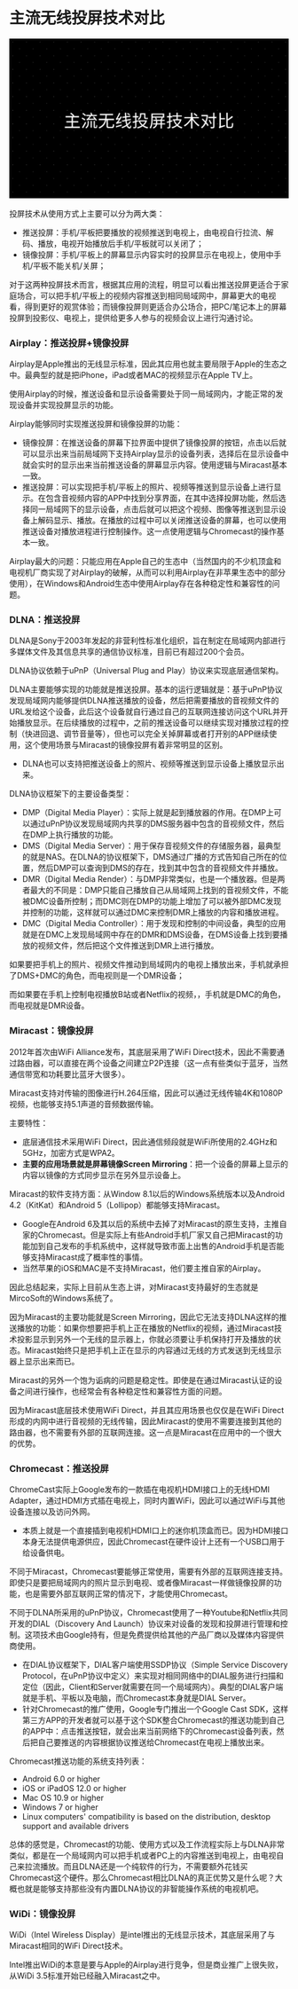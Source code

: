 # 主流无线投屏技术对比

![%E4%B8%BB%E6%B5%81%E6%97%A0%E7%BA%BF%E6%8A%95%E5%B1%8F%E6%8A%80%E6%9C%AF%E5%AF%B9%E6%AF%94.png](%E4%B8%BB%E6%B5%81%E6%97%A0%E7%BA%BF%E6%8A%95%E5%B1%8F%E6%8A%80%E6%9C%AF%E5%AF%B9%E6%AF%94%203a24a0fad0d84747b435b60ca231b1ff/E4B8BBE6B581E697A0E7BABFE68A95E5B18FE68A80E69CAFE5AFB9E6AF94.png)

投屏技术从使用方式上主要可以分为两大类：

- 推送投屏：手机/平板把要播放的视频推送到电视上，由电视自行拉流、解码、播放，电视开始播放后手机/平板就可以关闭了；
- 镜像投屏：手机/平板上的屏幕显示内容实时的投屏显示在电视上，使用中手机/平板不能关机/关屏；

对于这两种投屏技术而言，根据其应用的流程，明显可以看出推送投屏更适合于家庭场合，可以把手机/平板上的视频内容推送到相同局域网中，屏幕更大的电视看，得到更好的观赏体验；而镜像投屏则更适合办公场合，把PC/笔记本上的屏幕投屏到投影仪、电视上，提供给更多人参与的视频会议上进行沟通讨论。

### Airplay：推送投屏+镜像投屏

Airplay是Apple推出的无线显示标准，因此其应用也就主要局限于Apple的生态之中。最典型的就是把iPhone，iPad或者MAC的视频显示在Apple TV上。

使用Airplay的时候，推送设备和显示设备需要处于同一局域网内，才能正常的发现设备并实现投屏显示的功能。

Airplay能够同时实现推送投屏和镜像投屏的功能：

- 镜像投屏：在推送设备的屏幕下拉界面中提供了镜像投屏的按钮，点击以后就可以显示出来当前局域网下支持Airplay显示的设备列表，选择后在显示设备中就会实时的显示出来当前推送设备的屏幕显示内容。使用逻辑与Miracast基本一致。
- 推送投屏：可以实现把手机/平板上的照片、视频等推送到显示设备上进行显示。在包含音视频内容的APP中找到分享界面，在其中选择投屏功能，然后选择同一局域网下的显示设备，点击后就可以把这个视频、图像等推送到显示设备上解码显示、播放。在播放的过程中可以关闭推送设备的屏幕，也可以使用推送设备对播放进程进行控制操作。这一点使用逻辑与Chromecast的操作基本一致。

Airplay最大的问题：只能应用在Apple自己的生态中（当然国内的不少机顶盒和电视机厂商实现了对Airplay的破解，从而可以利用Airplay在非苹果生态中的部分使用），在Windows和Android生态中使用Airplay存在各种稳定性和兼容性的问题。

### DLNA：推送投屏

DLNA是Sony于2003年发起的非营利性标准化组织，旨在制定在局域网内部进行多媒体文件及其信息共享的通信协议标准，目前已有超过200个会员。

DLNA协议依赖于uPnP（Universal Plug and Play）协议来实现底层通信架构。

DLNA主要能够实现的功能就是推送投屏。基本的运行逻辑就是：基于uPnP协议发现局域网内能够提供DLNA推送播放的设备，然后把需要播放的音视频文件的URL发给这个设备，此后这个设备就自行通过自己的互联网连接访问这个URL并开始播放显示。在后续播放的过程中，之前的推送设备可以继续实现对播放过程的控制（快进回退、调节音量等），但也可以完全关掉屏幕或者打开别的APP继续使用，这个使用场景与Miracast的镜像投屏有着非常明显的区别。

- DLNA也可以支持把推送设备上的照片、视频等推送到显示设备上播放显示出来。

DLNA协议框架下的主要设备类型：

- DMP（Digital Media Player）：实际上就是起到播放器的作用。在DMP上可以通过uPnP协议发现局域网内共享的DMS服务器中包含的音视频文件，然后在DMP上执行播放的功能。
- DMS（Digital Media Server）：用于保存音视频文件的存储服务器，最典型的就是NAS。在DLNA的协议框架下，DMS通过广播的方式告知自己所在的位置，然后DMP可以查询到DMS的存在，找到其中包含的音视频文件并播放。
- DMR（Digital Media Render）：与DMP非常类似，也是一个播放器。但是两者最大的不同是：DMP只能自己播放自己从局域网上找到的音视频文件，不能被DMC设备所控制；而DMC则在DMP的功能上增加了可以被外部DMC发现并控制的功能，这样就可以通过DMC来控制DMR上播放的内容和播放进程。
- DMC（Digital Media Controller）：用于发现和控制的中间设备，典型的应用就是在DMC上发现局域网中存在的DMR和DMS设备，在DMS设备上找到要播放的视频文件，然后把这个文件推送到DMR上进行播放。

如果要把手机上的照片、视频文件推动到局域网内的电视上播放出来，手机就承担了DMS+DMC的角色，而电视则是一个DMR设备；

而如果要在手机上控制电视播放B站或者Netflix的视频，，手机就是DMC的角色，而电视就是DMR设备。

### Miracast：镜像投屏

2012年首次由WiFi Alliance发布，其底层采用了WiFi Direct技术，因此不需要通过路由器，可以直接在两个设备之间建立P2P连接（这一点有些类似于蓝牙，当然通信带宽和功耗要比蓝牙大很多）。

Miracast支持对传输的图像进行H.264压缩，因此可以通过无线传输4K和1080P视频，也能够支持5.1声道的音频数据传输。

主要特性：

- 底层通信技术采用WiFi Direct，因此通信频段就是WiFi所使用的2.4GHz和5GHz，加密方式是WPA2。
- **主要的应用场景就是屏幕镜像Screen Mirroring**：把一个设备的屏幕上显示的内容以镜像的方式同步显示在另外显示设备上。

Miracast的软件支持方面：从Window 8.1以后的Windows系统版本以及Android 4.2（KitKat）和Android 5（Lollipop）都能够支持Miracast。

- Google在Android 6及其以后的系统中去掉了对Miracast的原生支持，主推自家的Chromecast。但是实际上有些Android手机厂家又自己把Miracast的功能加到自己发布的手机系统中，这样就导致市面上出售的Android手机是否能够支持Miracast成了概率性的事情。
- 当然苹果的iOS和MAC是不支持Miracast，他们要主推自家的Airplay。

因此总结起来，实际上目前从生态上讲，对Miracast支持最好的生态就是MircoSoft的Windows系统了。

因为Miracast的主要功能就是Screen Mirroring，因此它无法支持DLNA这样的推送播放的功能：如果你想要把手机上正在播放的Netflix的视频，通过Miracast技术投影显示到另外一个无线的显示器上，你就必须要让手机保持打开及播放的状态。Miracast始终只是把手机上正在显示的内容通过无线的方式发送到无线显示器上显示出来而已。

Miracast的另外一个饱为诟病的问题是稳定性。即使是在通过Miracast认证的设备之间进行操作，也经常会有各种稳定性和兼容性方面的问题。

因为Miracast底层技术使用WiFi Direct，并且其应用场景也仅仅是在WiFi Direct形成的内网中进行音视频的无线传输，因此Miracast的使用不需要连接到其他的路由器，也不需要有外部的互联网连接。这一点是Miracast在应用中的一个很大的优势。

### Chromecast：推送投屏

ChromeCast实际上Google发布的一款插在电视机HDMI接口上的无线HDMI Adapter，通过HDMI方式插在电视上，同时内置WiFi，因此可以通过WiFi与其他设备连接以及访问外网。

- 本质上就是一个直接插到电视机HDMI口上的迷你机顶盒而已。因为HDMI接口本身无法提供电源供应，因此Chromecast在硬件设计上还有一个USB口用于给设备供电。

不同于Miracast，Chromecast要能够正常使用，需要有外部的互联网连接支持。即使只是要把局域网内的照片显示到电视、或者像Miracast一样做镜像投屏的功能，也是需要外部互联网正常的情况下，才能使用Chromecast。

不同于DLNA所采用的uPnP协议，Chromecast使用了一种Youtube和Netflix共同开发的DIAL（Discovery And Launch）协议来对设备的发现和投屏进行管理和控制。这项技术由Google持有，但是免费提供给其他的产品厂商以及媒体内容提供商使用。

- 在DIAL协议框架下，DIAL客户端使用SSDP协议（Simple Service Discovery Protocol，在uPnP协议中定义）来实现对相同网络中的DIAL服务进行扫描和定位（因此，Client和Server就需要在同一个局域网内）。典型的DIAL客户端就是手机、平板以及电脑，而Chromecast本身就是DIAL Server。
- 针对Chromecast的推广使用，Google专门推出一个Google Cast SDK，这样第三方APP的开发者就可以基于这个SDK整合Chromecast的推送功能到自己的APP中：点击推送按钮，就会出来当前网络下的Chromecast设备列表，然后把自己要推送的内容根据协议推送给Chromecast在电视上播放出来。

Chromecast推送功能的系统支持列表：

- Android 6.0 or higher
- iOS or iPadOS 12.0 or higher
- Mac OS 10.9 or higher
- Windows 7 or higher
- Linux computers' compatibility is based on the distribution, desktop support and available drivers

总体的感觉是，Chromecast的功能、使用方式以及工作流程实际上与DLNA非常类似，都是在一个局域网内可以把手机或者PC上的内容推送到电视上，由电视自己来拉流播放。而且DLNA还是一个纯软件的行为，不需要额外花钱买Chromecast这个硬件。那么Chromecast相比DLNA的真正优势又是什么呢？大概也就是能够支持那些没有内置DLNA协议的非智能操作系统的电视机吧。

### WiDi：镜像投屏

WiDi（Intel Wireless Display）是intel推出的无线显示技术，其底层采用了与Miracast相同的WiFi Direct技术。

Intel推出WiDi的本意是要与Apple的Airplay进行竞争，但是商业推广上很失败，从WiDi 3.5标准开始已经融入Miracast之中。